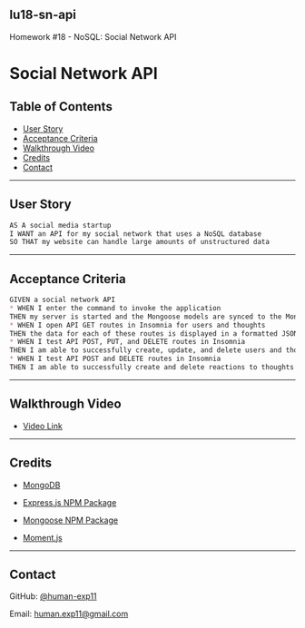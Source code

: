 ## lu18-sn-api

Homework #18 - NoSQL: Social Network API
# Social Network API

## Table of Contents
 * [User Story](#user-story)
 * [Acceptance Criteria](#acceptance-criteria)
 * [Walkthrough Video](#walkthrough-video)
 * [Credits](#credits)
 * [Contact](#contact)

---

## User Story

```md
AS A social media startup
I WANT an API for my social network that uses a NoSQL database
SO THAT my website can handle large amounts of unstructured data
```
---

## Acceptance Criteria

```md
GIVEN a social network API
* WHEN I enter the command to invoke the application
THEN my server is started and the Mongoose models are synced to the MongoDB database
* WHEN I open API GET routes in Insomnia for users and thoughts
THEN the data for each of these routes is displayed in a formatted JSON
* WHEN I test API POST, PUT, and DELETE routes in Insomnia
THEN I am able to successfully create, update, and delete users and thoughts in my database
* WHEN I test API POST and DELETE routes in Insomnia
THEN I am able to successfully create and delete reactions to thoughts and add and remove friends to a user’s friend list √

```
---

## Walkthrough Video

* [Video Link](https://www.awesomescreenshot.com/video/8742327?key=bd607fd47ef8d4292f816369314509b4)

---

## Credits

* [MongoDB](https://www.mongodb.com/)

* [Express.js NPM Package](https://www.npmjs.com/package/express)

* [Mongoose NPM Package](https://www.npmjs.com/package/mongoose)

* [Moment.js](https://www.npmjs.com/package/moment)

---

## Contact

GitHub: [@human-exp11](https://github.com/human-exp11/)

Email: [human.exp11@gmail.com](mailto:human.exp11@gmail.com)